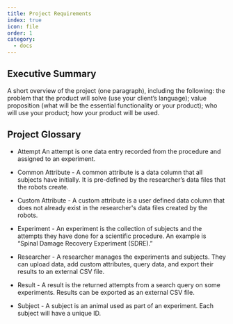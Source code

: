 ```yaml
---
title: Project Requirements
index: true
icon: file
order: 1
category:
  - docs
---
```


## Executive Summary
A short overview of the project (one paragraph), including the following: the problem that the product will solve (use your client’s language); value proposition (what will be the essential functionality or your product); who will use your product; how your product will be used.

## Project Glossary
- Attempt An attempt is one data entry recorded from the procedure and assigned to an experiment.

- Common Attribute - A common attribute is a data column that all subjects have initially. It is pre-defined by the researcher’s data files that the robots create.

- Custom Attribute - A custom attribute is a user defined data column that does not already exist in the researcher's data files created by the robots.

- Experiment - An experiment is the collection of subjects and the attempts they have done for a scientific procedure. An example is “Spinal Damage Recovery Experiment (SDRE).”

- Researcher - A researcher manages the experiments and subjects. They can upload data, add custom attributes, query data, and export their results to an external CSV file.

- Result - A result is the returned attempts from a search query on some experiments. Results can be exported as an external CSV file.

- Subject - A subject is an animal used as part of an experiment. Each subject will have a unique ID.